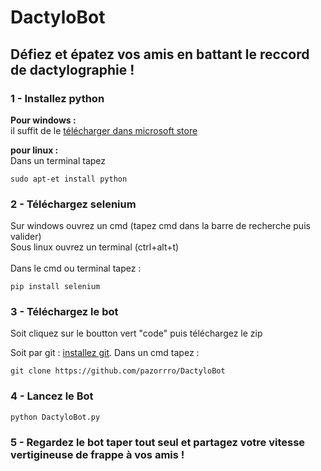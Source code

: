 # DactyloBot
## Défiez et épatez vos amis en battant le reccord de dactylographie !


### 1 - Installez python 
<b>Pour windows :</b> <br>
il suffit de le <a href="https://apps.microsoft.com/store/detail/python-39/9P7QFQMJRFP7?hl=fr-fr&gl=FR">télécharger dans microsoft store</a>


<b>pour linux :</b> <br>
Dans un terminal tapez
```
sudo apt-et install python
```

### 2 - Téléchargez selenium 

Sur windows ouvrez un cmd (tapez cmd dans la barre de recherche puis valider)<br>
Sous linux ouvrez un terminal (ctrl+alt+t)<br><br>
Dans le cmd ou terminal tapez :

```
pip install selenium
```

### 3 - Téléchargez le bot 
Soit cliquez sur le boutton vert "code" puis téléchargez le zip

Soit par git :
<a href="http://git-scm.com/download/win">installez git</a>.
Dans un cmd tapez :
```
git clone https://github.com/pazorrro/DactyloBot
```




### 4 - Lancez le Bot

```
python DactyloBot.py
```

### 5 - Regardez le bot taper tout seul et partagez votre vitesse vertigineuse de frappe à vos amis !

